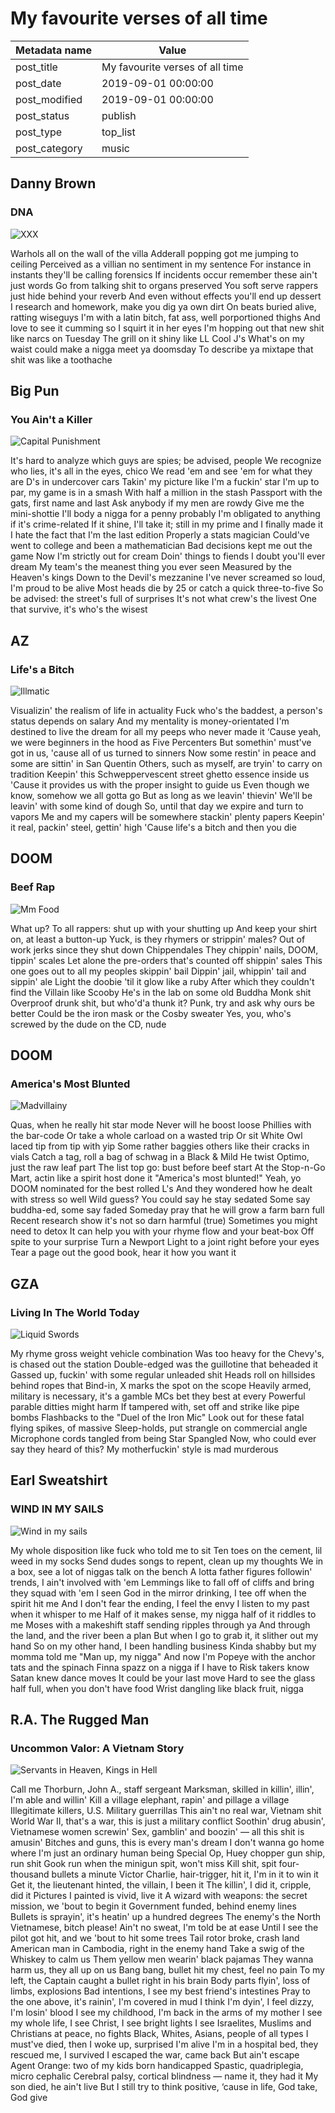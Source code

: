 # My favourite verses of all time

| Metadata name | Value |
| --------- | ------ |
| post_title | My favourite verses of all time |
| post_date | 2019-09-01 00:00:00 |
| post_modified | 2019-09-01 00:00:00 |
| post_status | publish |
| post_type | top_list |
| post_category | music |

## Danny Brown

### DNA

![XXX](/images/albums/top-verses/xxx.jpg)

Warhols all on the wall of the villa
Adderall popping got me jumping to ceiling
Perceived as a villian no sentiment in my sentence
For instance in instants they'll be calling forensics
If incidents occur remember these ain't just words
Go from talking shit to organs preserved
You soft serve rappers just hide behind your reverb
And even without effects you'll end up dessert
I research and homework, make you dig ya own dirt
On beats buried alive, ratting wiseguys
I'm with a latin bitch, fat ass, well porportioned thighs
And love to see it cumming so I squirt it in her eyes
I'm hopping out that new shit like narcs on Tuesday
The grill on it shiny like LL Cool J's
What's on my waist could make a nigga meet ya doomsday
To describe ya mixtape that shit was like a toothache

## Big Pun

### You Ain't a Killer

![Capital Punishment](/images/albums/top-verses/capital-punishment.jpg)

It's hard to analyze which guys are spies; be advised, people
We recognize who lies, it's all in the eyes, chico
We read 'em and see 'em for what they are
D's in undercover cars
Takin' my picture like I'm a fuckin' star
I'm up to par, my game is in a smash
With half a million in the stash
Passport with the gats, first name and last
Ask anybody if my men are rowdy
Give me the mini-shottie
I'll body a nigga for a penny probably
I'm obligated to anything if it's crime-related
If it shine, I'll take it; still in my prime and I finally made it
I hate the fact that I'm the last edition
Properly a stats magician
Could've went to college and been a mathematician
Bad decisions kept me out the game
Now I'm strictly out for cream
Doin' things to fiends I doubt you'll ever dream
My team's the meanest thing you ever seen
Measured by the Heaven's kings
Down to the Devil's mezzanine
I've never screamed so loud, I'm proud to be alive
Most heads die by 25 or catch a quick three-to-five
So be advised: the street's full of surprises
It's not what crew's the livest
One that survive, it's who's the wisest

## AZ
### Life's a Bitch

![Illmatic](/images/albums/top-verses/illmatic.jpg)

Visualizin' the realism of life in actuality
Fuck who's the baddest, a person's status depends on salary
And my mentality is money-orientated
I'm destined to live the dream for all my peeps who never made it
‘Cause yeah, we were beginners in the hood as Five Percenters
But somethin' must've got in us, 'cause all of us turned to sinners
Now some restin' in peace and some are sittin' in San Quentin
Others, such as myself, are tryin' to carry on tradition
Keepin' this Schweppervescent street ghetto essence inside us
'Cause it provides us with the proper insight to guide us
Even though we know, somehow we all gotta go
But as long as we leavin' thievin'
We'll be leavin' with some kind of dough
So, until that day we expire and turn to vapors
Me and my capers will be somewhere stackin' plenty papers
Keepin' it real, packin' steel, gettin' high
'Cause life's a bitch and then you die

## DOOM

### Beef Rap

![Mm Food](/images/albums/top-verses/mm-food.jpg)

What up?
To all rappers: shut up with your shutting up
And keep your shirt on, at least a button-up
Yuck, is they rhymers or strippin' males?
Out of work jerks since they shut down Chippendales
They chippin' nails, DOOM, tippin' scales
Let alone the pre-orders that's counted off shippin' sales
This one goes out to all my peoples skippin' bail
Dippin' jail, whippin' tail and sippin' ale
Light the doobie 'til it glow like a ruby
After which they couldn't find the Villain like Scooby
He's in the lab on some old Buddha Monk shit
Overproof drunk shit, but who'd'a thunk it?
Punk, try and ask why ours be better
Could be the iron mask or the Cosby sweater
Yes, you, who's screwed by the dude on the CD, nude 

## DOOM

### America's Most Blunted

![Madvillainy](/images/albums/top-verses/madvillainy.jpg)

Quas, when he really hit star mode
Never will he boost loose Phillies with the bar-code
Or take a whole carload on a wasted trip
Or sit White Owl laced tip from tip with yip
Some rather baggies others like their cracks in vials
Catch a tag, roll a bag of schwag in a Black & Mild
He twist Optimo, just the raw leaf part
The list top go: bust before beef start
At the Stop-n-Go Mart, actin like a spirit host done it
"America's most blunted!"
Yeah, yo
DOOM nominated for the best rolled L's
And they wondered how he dealt with stress so well
Wild guess? You could say he stay sedated
Some say buddha-ed, some say faded
Someday pray that he will grow a farm barn full
Recent research show it's not so darn harmful (true)
Sometimes you might need to detox
It can help you with your rhyme flow and your beat-box
Off spite to your surprise
Turn a Newport Light to a joint right before your eyes
Tear a page out the good book, hear it how you want it 

## GZA

### Living In The World Today

![Liquid Swords](/images/albums/top-verses/liquid-swords.jpg)

My rhyme gross weight vehicle combination
Was too heavy for the Chevy's, is chased out the station
Double-edged was the guillotine that beheaded it
Gassed up, fuckin' with some regular unleaded shit
Heads roll on hillsides behind ropes that
Bind-in, X marks the spot on the scope
Heavily armed, military is necessary, it's a gamble
MCs bet they best at every
Powerful parable ditties might harm
If tampered with, set off and strike like pipe bombs
Flashbacks to the "Duel of the Iron Mic"
Look out for these fatal flying spikes, of massive
Sleep-holds, put strangle on commercial angle
Microphone cords tangled from being Star Spangled
Now, who could ever say they heard of this?
My motherfuckin' style is mad murderous

## Earl Sweatshirt

### WIND IN MY SAILS

![Wind in my sails](/images/albums/top-verses/wind-in-my-sails.jpg)

My whole disposition like fuck who told me to sit
Ten toes on the cement, lil weed in my socks
Send dudes songs to repent, clean up my thoughts
We in a box, see a lot of niggas talk on the bench
A lotta father figures followin' trends, I ain't involved with 'em
Lemmings like to fall off of cliffs and bring they squad with 'em
I seen God in the mirror drinking, I tee off when the spirit hit me
And I don't fear the ending, I feel the envy
I listen to my past when it whisper to me
Half of it makes sense, my nigga half of it riddles to me
Moses with a makeshift staff sending ripples through ya
And through the land, and the river been a plan
But when I go to grab it, it slither out my hand
So on my other hand, I been handling business
Kinda shabby but my momma told me "Man up, my nigga"
And now I'm Popeye with the anchor tats and the spinach
Finna spazz on a nigga if I have to
Risk takers know Satan knew dance moves
It could be your last move
Hard to see the glass half full, when you don't have food
Wrist dangling like black fruit, nigga

## R.A. The Rugged Man

### Uncommon Valor: A Vietnam Story

![Servants in Heaven, Kings in Hell](/images/albums/top-verses/servants-in-heaven.jpg)

Call me Thorburn, John A., staff sergeant
Marksman, skilled in killin', illin', I'm able and willin'
Kill a village elephant, rapin' and pillage a village
Illegitimate killers, U.S. Military guerrillas
This ain't no real war, Vietnam shit
World War II, that's a war, this is just a military conflict
Soothin' drug abusin', Vietnamese women screwin'
Sex, gamblin' and boozin' — all this shit is amusin'
Bitches and guns, this is every man's dream
I don't wanna go home where I'm just an ordinary human being
Special Op, Huey chopper gun ship, run shit
Gook run when the minigun spit, won't miss
Kill shit, spit four-thousand bullets a minute
Victor Charlie, hair-trigger, hit it, I'm in it to win it
Get it, the lieutenant hinted, the villain, I been it
The killin', I did it, cripple, did it
Pictures I painted is vivid, live it
A wizard with weapons: the secret mission, we 'bout to begin it
Government funded, behind enemy lines
Bullets is sprayin', it's heatin' up a hundred degrees
The enemy's the North Vietnamese, bitch please!
Ain't no sweat, I'm told be at ease
Until I see the pilot got hit, and we 'bout to hit some trees
Tail rotor broke, crash land
American man in Cambodia, right in the enemy hand
Take a swig of the Whiskey to calm us
Them yellow men wearin' black pajamas
They wanna harm us, they all up on us
Bang bang, bullet hit my chest, feel no pain
To my left, the Captain caught a bullet right in his brain
Body parts flyin', loss of limbs, explosions
Bad intentions, I see my best friend's intestines
Pray to the one above, it's rainin', I'm covered in mud
I think I'm dyin', I feel dizzy, I'm losin' blood
I see my childhood, I'm back in the arms of my mother
I see my whole life, I see Christ, I see bright lights
I see Israelites, Muslims and Christians at peace, no fights
Black, Whites, Asians, people of all types
I must've died, then I woke up, surprised I'm alive
I'm in a hospital bed, they rescued me, I survived
I escaped the war, came back
But ain't escape Agent Orange: two of my kids born handicapped
Spastic, quadriplegia, micro cephalic
Cerebral palsy, cortical blindness — name it, they had it
My son died, he ain't live
But I still try to think positive, ‘cause in life, God take, God give